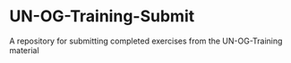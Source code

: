 # UN-OG-Training-Submit
A repository for submitting completed exercises from the UN-OG-Training material
